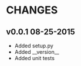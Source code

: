 CHANGES
=======

v0.0.1 08-25-2015
-----------------

* Added setup.py
* Added \_\_version\_\_
* Added unit tests


